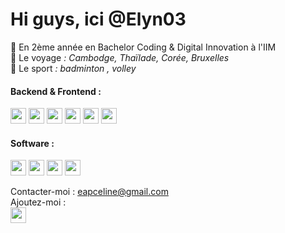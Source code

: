 # Hi guys, ici @Elyn03

🌱 En 2ème année en Bachelor Coding & Digital Innovation à l'IIM <br>
💞️ Le voyage *: Cambodge, Thaïlade, Corée, Bruxelles* <br>
💞️ Le sport *: badminton , volley*
<br>

#### Backend &  Frontend :
<p><img width="25px" src="https://cdn.jsdelivr.net/gh/devicons/devicon/icons/python/python-plain.svg"> 
<img width="25px" src="https://cdn.jsdelivr.net/gh/devicons/devicon/icons/html5/html5-plain.svg"> 
<img width="25px" src="https://cdn.jsdelivr.net/gh/devicons/devicon/icons/css3/css3-plain.svg"> 
<img width="25px" src="https://cdn.jsdelivr.net/gh/devicons/devicon/icons/javascript/javascript-plain.svg"> 
<img width="25px" src="https://cdn.jsdelivr.net/gh/devicons/devicon/icons/mysql/mysql-plain.svg"> 
<img width="25px" src="https://cdn.jsdelivr.net/gh/devicons/devicon/icons/php/php-plain.svg"> <br> </p>

#### Software :
<p><img width="25px" src="https://cdn.jsdelivr.net/gh/devicons/devicon/icons/photoshop/photoshop-line.svg"> 
<img width="25px" src="https://cdn.jsdelivr.net/gh/devicons/devicon/icons/illustrator/illustrator-line.svg"> 
<img width="25px" src="https://cdn.jsdelivr.net/gh/devicons/devicon/icons/xd/xd-line.svg"> 
<img width="25px" src="https://cdn.jsdelivr.net/gh/devicons/devicon/icons/trello/trello-plain.svg"> <br> </p>


Contacter-moi : eapceline@gmail.com <br>
Ajoutez-moi : <br>
[<img width="25px" src="https://cdn.jsdelivr.net/gh/devicons/devicon/icons/linkedin/linkedin-original.svg">](https://www.linkedin.com/in/c%C3%A9line-eap) <br>

<!-- ![GHstats](https://github-readme-stats.vercel.app/api?username=Elyn03&show_icons=true) -->
